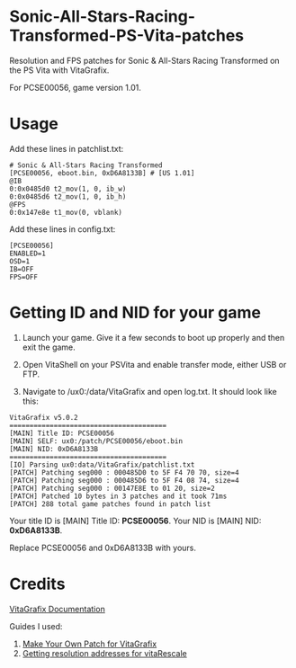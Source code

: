 # Sonic-All-Stars-Racing-Transformed-PS-Vita-patches
Resolution and FPS patches for Sonic &amp; All-Stars Racing Transformed on the PS Vita with VitaGrafix.

For PCSE00056, game version 1.01.

# Usage

Add these lines in patchlist.txt:
```
# Sonic & All-Stars Racing Transformed
[PCSE00056, eboot.bin, 0xD6A8133B] # [US 1.01]
@IB
0:0x0485d0 t2_mov(1, 0, ib_w)
0:0x0485d6 t2_mov(1, 0, ib_h)
@FPS
0:0x147e8e t1_mov(0, vblank)
```

Add these lines in config.txt:
```
[PCSE00056]
ENABLED=1
OSD=1
IB=OFF
FPS=OFF
```

# Getting ID and NID for your game

1. Launch your game. Give it a few seconds to boot up properly and then exit the game. 

1. Open VitaShell on your PSVita and enable transfer mode, either USB or FTP.

1. Navigate to /ux0:/data/VitaGrafix and open log.txt. It should look like this:

```
VitaGrafix v5.0.2
=======================================
[MAIN] Title ID: PCSE00056
[MAIN] SELF: ux0:/patch/PCSE00056/eboot.bin
[MAIN] NID: 0xD6A8133B
=======================================
[IO] Parsing ux0:data/VitaGrafix/patchlist.txt
[PATCH] Patching seg000 : 000485D0 to 5F F4 70 70, size=4
[PATCH] Patching seg000 : 000485D6 to 5F F4 08 74, size=4
[PATCH] Patching seg000 : 00147E8E to 01 20, size=2
[PATCH] Patched 10 bytes in 3 patches and it took 71ms
[PATCH] 288 total game patches found in patch list
```

Your title ID is [MAIN] Title ID: **PCSE00056**.
Your NID is [MAIN] NID: **0xD6A8133B**.

Replace PCSE00056 and 0xD6A8133B with yours.

# Credits

[VitaGrafix Documentation](https://github.com/Electry/VitaGrafix/wiki/The-VG-Language%E2%84%A2)

Guides I used:
1. [Make Your Own Patch for VitaGrafix](https://wp.yuki.pet/make-your-own-patch-for-vitagrafix/)
2. [Getting resolution addresses for vitaRescale](https://wololo.net/talk/viewtopic.php?t=48713)


